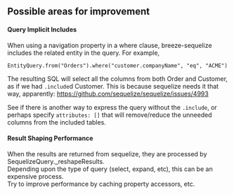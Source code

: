 ## Possible areas for improvement

#### Query Implicit Includes

When using a navigation property in a where clause, breeze-sequelize includes the related entity in the query.  For example, 

    EntityQuery.from("Orders").where("customer.companyName", "eq", "ACME")
    
The resulting SQL will select all the columns from both Order and Customer, as if we had `.include`d Customer.
This is because sequelize needs it that way, apparently: https://github.com/sequelize/sequelize/issues/4993

See if there is another way to express the query without the `.include`, or perhaps specify `attributes: []` that
will remove/reduce the unneeded columns from the included tables.

#### Result Shaping Performance

When the results are returned from sequelize, they are processed by SequelizeQuery._reshapeResults.  
Depending upon the type of query (select, expand, etc), this can be an expensive process.  
Try to improve performance by caching property accessors, etc.
